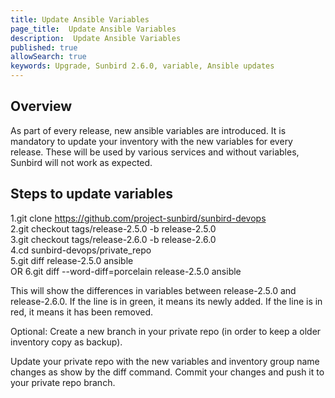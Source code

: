 ```yaml
---
title: Update Ansible Variables
page_title:  Update Ansible Variables
description:  Update Ansible Variables
published: true
allowSearch: true
keywords: Upgrade, Sunbird 2.6.0, variable, Ansible updates
---
```

## Overview
As part of every release, new ansible variables are introduced. It is mandatory to update your inventory with the new variables for every release. These will be used by various services and without variables, Sunbird will not work as expected.

## Steps to update variables

1.git clone https://github.com/project-sunbird/sunbird-devops  
2.git checkout tags/release-2.5.0 -b release-2.5.0  
3.git checkout tags/release-2.6.0 -b release-2.6.0  
4.cd sunbird-devops/private_repo  
5.git diff release-2.5.0 ansible  
    OR 
6.git diff --word-diff=porcelain release-2.5.0 ansible


This will show the differences in variables between release-2.5.0 and release-2.6.0. If the line is in green, it means its newly added. If the line is in red, it means it has been removed.

Optional: Create a new branch in your private repo (in order to keep a older inventory copy as backup).

Update your private repo with the new variables and inventory group name changes as show by the diff command. Commit your changes and push it to your private repo branch.
